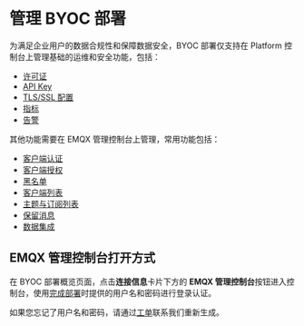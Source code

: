 # 管理 BYOC 部署

为满足企业用户的数据合规性和保障数据安全，BYOC 部署仅支持在 Platform 控制台上管理基础的运维和安全功能，包括：

- [许可证](./byoc_license.md)
- [API Key](../api/api_deployment.md)
- [TLS/SSL 配置](./byoc_ssl.md)
- [指标](./metrics.md)
- [告警](./alerts.md)

其他功能需要在 EMQX 管理控制台上管理，常用功能包括：

- [客户端认证](https://docs.emqx.com/zh/enterprise/latest/access-control/authn/authn.html)
- [客户端授权](https://docs.emqx.com/zh/enterprise/latest/access-control/authz/authz.html)
- [黑名单](https://docs.emqx.com/zh/enterprise/latest/access-control/blacklist.html)
- [客户端列表](https://docs.emqx.com/zh/enterprise/latest/dashboard/connections/connections.html)
- [主题与订阅列表](https://docs.emqx.com/zh/enterprise/latest/dashboard/subscriptions/overview.html)
- [保留消息](https://docs.emqx.com/zh/enterprise/latest/dashboard/retained.html)
- [数据集成](https://docs.emqx.com/zh/enterprise/latest/data-integration/data-bridges.html)

## EMQX 管理控制台打开方式

在 BYOC 部署概览页面，点击**连接信息**卡片下方的 **EMQX 管理控制台**按钮进入控制台，使用[完成部署](../create/byoc.md#完成部署)时提供的用户名和密码进行登录认证。

如果您忘记了用户名和密码，请通过[工单](../feature/tickets.md)联系我们重新生成。
